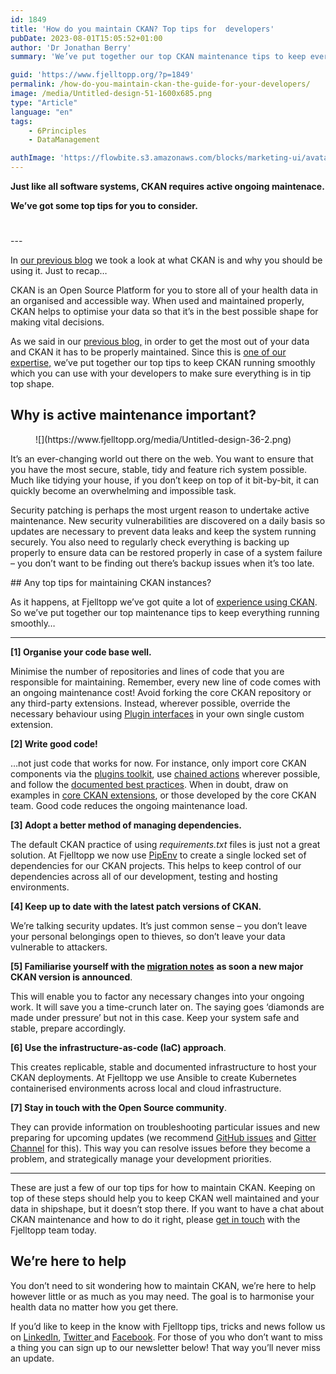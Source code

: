```yaml
---
id: 1849
title: 'How do you maintain CKAN? Top tips for  developers'
pubDate: 2023-08-01T15:05:52+01:00
author: 'Dr Jonathan Berry'
summary: 'We’ve put together our top CKAN maintenance tips to keep everything running smoothly.'

guid: 'https://www.fjelltopp.org/?p=1849'
permalink: /how-do-you-maintain-ckan-the-guide-for-your-developers/
image: /media/Untitled-design-51-1600x685.png
type: "Article"
language: "en"
tags:
    - 6Principles
    - DataManagement

authImage: 'https://flowbite.s3.amazonaws.com/blocks/marketing-ui/avatars/bonnie-green.png'
---
```


**Just like all software systems, CKAN requires active ongoing maintenace.**

**We’ve got some top tips for you to consider.**

<div aria-hidden="true" class="wp-block-spacer" style="height:25px"></div>---

In [our previous blog](https://www.fjelltopp.org/how-to-maintain-ckan-so-you-can-save-lives/) we took a look at what CKAN is and why you should be using it. Just to recap…

CKAN is an Open Source Platform for you to store all of your health data in an organised and accessible way. When used and maintained properly, CKAN helps to optimise your data so that it’s in the best possible shape for making vital decisions.

As we said in our [previous blog,](https://www.fjelltopp.org/how-to-maintain-ckan-so-you-can-save-lives/) in order to get the most out of your data and CKAN it has to be properly maintained. Since this is [one of our expertise,](https://www.fjelltopp.org/service/ckan-support-service/) we’ve put together our top tips to keep CKAN running smoothly which you can use with your developers to make sure everything is in tip top shape.

## Why is active maintenance important?

<div class="wp-block-media-text alignwide is-stacked-on-mobile" style="grid-template-columns:37% auto"><figure class="wp-block-media-text__media">![](https://www.fjelltopp.org/media/Untitled-design-36-2.png)</figure><div class="wp-block-media-text__content">It’s an ever-changing world out there on the web. You want to ensure that you have the most secure, stable, tidy and feature rich system possible. Much like tidying your house, if you don’t keep on top of it bit-by-bit, it can quickly become an overwhelming and impossible task.

Security patching is perhaps the most urgent reason to undertake active maintenance. New security vulnerabilities are discovered on a daily basis so updates are necessary to prevent data leaks and keep the system running securely. You also need to regularly check everything is backing up properly to ensure data can be restored properly in case of a system failure – you don’t want to be finding out there’s backup issues when it’s too late.

</div></div>## Any top tips for maintaining CKAN instances?

As it happens, at Fjelltopp we’ve got quite a lot of [experience using CKAN](https://www.fjelltopp.org/project/document-management-system-for-the-department-of-hiv-and-aids-malawi-moh/). So we’ve put together our top maintenance tips to keep everything running smoothly…

---

**\[1\] Organise your code base well.**

Minimise the number of repositories and lines of code that you are responsible for maintaining. Remember, every new line of code comes with an ongoing maintenance cost! Avoid forking the core CKAN repository or any third-party extensions. Instead, wherever possible, override the necessary behaviour using [Plugin interfaces](https://docs.ckan.org/en/2.10/extensions/plugin-interfaces.html) in your own single custom extension.

**\[2\] Write good code!**

…not just code that works for now. For instance, only import core CKAN components via the [plugins toolkit](https://docs.ckan.org/en/2.10/extensions/plugins-toolkit.html), use [chained actions](https://docs.ckan.org/en/2.10/extensions/plugins-toolkit.html#ckan.plugins.toolkit.ckan.plugins.toolkit.chained_action) wherever possible, and follow the [documented best practices](https://docs.ckan.org/en/2.10/extensions/best-practices.html). When in doubt, draw on examples in [core CKAN extensions](https://github.com/ckan/ckan/tree/master/ckanext), or those developed by the core CKAN team. Good code reduces the ongoing maintenance load.

**\[3\] Adopt a better method of managing dependencies.**

The default CKAN practice of using *requirements.txt* files is just not a great solution. At Fjelltopp we now use [PipEnv](https://pipenv.pypa.io/) to create a single locked set of dependencies for our CKAN projects. This helps to keep control of our dependencies across all of our development, testing and hosting environments.

**\[4\] Keep up to date with the latest patch versions of CKAN.**

We’re talking security updates. It’s just common sense – you don’t leave your personal belongings open to thieves, so don’t leave your data vulnerable to attackers.

**\[5\] Familiarise yourself with the [migration notes](https://docs.ckan.org/en/2.10/changelog.html)** **as soon a new major CKAN version is announced**.

This will enable you to factor any necessary changes into your ongoing work. It will save you a time-crunch later on. The saying goes ‘diamonds are made under pressure’ but not in this case. Keep your system safe and stable, prepare accordingly.

**\[6\] Use the infrastructure-as-code (IaC) approach**.

This creates replicable, stable and documented infrastructure to host your CKAN deployments. At Fjelltopp we use Ansible to create Kubernetes containerised environments across local and cloud infrastructure.

**\[7\] Stay in touch with the Open Source community**.

They can provide information on troubleshooting particular issues and new preparing for upcoming updates (we recommend [GitHub issues](https://github.com/features/issues) and [Gitter Channel](https://app.gitter.im/#/room/#ckan_chat:gitter.im) for this). This way you can resolve issues before they become a problem, and strategically manage your development priorities.

---

These are just a few of our top tips for how to maintain CKAN. Keeping on top of these steps should help you to keep CKAN well maintained and your data in shipshape, but it doesn’t stop there. If you want to have a chat about CKAN maintenance and how to do it right, please [get in touch](https://www.fjelltopp.org/contact/) with the Fjelltopp team today.

## We’re here to help

You don’t need to sit wondering how to maintain CKAN, we’re here to help however little or as much as you may need. The goal is to harmonise your health data no matter how you get there.

If you’d like to keep in the know with Fjelltopp tips, tricks and news follow us on [LinkedIn](https://d38hhv04.eu1.hubspotlinksstarter.com/Ctc/X+113/d38HHV04/VVFkDR7DP3zVW6xxpYC3xy6DRW31NlPp4YwwKpN8DGmDm3lSc3V1-WJV7CgTWyW3BT0NQ5vfG-zW5HF5hL5YKSSdW1T2qV24GD1P1N2Lc_Kby9X_kW2MTh0V4M7xzZW7bGCHT2BDN1rW69pzlV464-pFW3YGV4f5t0NcgW3WKXyZ581lPbW7qs5jz8dK77QW613R7p2B3ffMW8dck081s383JW52dvCs2KHQmgN7VJrBQdkd_DW26pKQY4wM0frW8XKGpC1zFpDSW3zhWm25nhG8PN26jqD9tLsJqW5g0vLV8Qw7JKW1Bs1834MJ6P_N8FBMHtBSMzVW8y_TvW34w726VDtH4H2xzm_fV8gkBp20nMFF3gl61), [Twitter ](https://d38hhv04.eu1.hubspotlinksstarter.com/Ctc/X+113/d38HHV04/VVFkDR7DP3zVW6xxpYC3xy6DRW31NlPp4YwwKpN8DGmD33lSbNV1-WJV7CgV76W8hH-fF5MJ004W3sYrNp3qj-CCW15g8jt1N0hqXW4T91Tp2HFPGrW4zBPwZ5gCHhFW49YW3L3rXsRPW57M-xT7Ys5pVN5GLGnqhykNdVjqDqx8q-5tCW6_y1tl2FrRgFW11gVkZ666y9-W9g-kfg3kzZkNW7Jnnl86pQStMW1zD1t84cTHSdW4PthYG8DHNZwW2GrNtX6NNG_WW508ZwC5BKRXJW1s4SLs38NJ51W364SKH2m_h9sW69Bkck4PPKd7VVg72g8bMgHLW1wtL3Z6f-xpn35qB1)and [Facebook](https://d38hhv04.eu1.hubspotlinksstarter.com/Ctc/X+113/d38HHV04/VVFkDR7DP3zVW6xxpYC3xy6DRW31NlPp4YwwKpN8DGmD33lSbNV1-WJV7CgLKrW5g-DPc61qSqFW5dCzyb5F9jWbW4Qgd3494pdPWN32fywPtpyG9W4DbbdG5qS0wYN8hnYgHR0dnHW7vbfmn91SYnTW6yJQ334Mdf7kW63vX29748FQxW40YVYs5TCjh5V8pBRW25PlHYW3fZDyY55LvJ0N1ycG8519L3qW88kdGV48jmzmW8QfL0X262yQgW6vXT155rBzCJN3CdrT4y3xD2W667XJr8QrQwpW7HwVHp6rXHJsW23Hw5Q4QFhrKW8t-5g51VcGBrVHlldj5kvM2j32ZB1). For those of you who don’t want to miss a thing you can sign up to our newsletter below! That way you’ll never miss an update.

